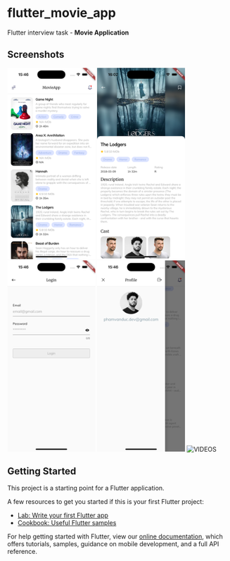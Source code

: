 # flutter_movie_app

Flutter interview task - **Movie Application**

## Screenshots

<img src="./screenshots/movies.png" alt="HOME_MOVIE_LIST" width="200"/> <img src="./screenshots/details.png" alt="MOVIE_DETAILS" width="200"/> <img src="./screenshots/login.png" alt="LOGIN" width="200"/> <img src="./screenshots/profile.png" alt="PROFILE" width="200"/>
<img src="./screenshots/video.gif" alt="VIDEOS" width="200"/>

## Getting Started

This project is a starting point for a Flutter application.

A few resources to get you started if this is your first Flutter project:

- [Lab: Write your first Flutter app](https://flutter.dev/docs/get-started/codelab)
- [Cookbook: Useful Flutter samples](https://flutter.dev/docs/cookbook)

For help getting started with Flutter, view our
[online documentation](https://flutter.dev/docs), which offers tutorials,
samples, guidance on mobile development, and a full API reference.
